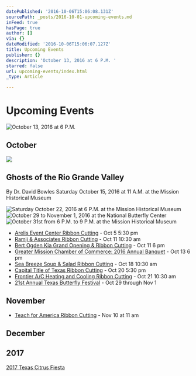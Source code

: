 ```yaml
---
datePublished: '2016-10-06T15:06:08.131Z'
sourcePath: _posts/2016-10-01-upcoming-events.md
inFeed: true
hasPage: true
author: []
via: {}
dateModified: '2016-10-06T15:06:07.127Z'
title: Upcoming Events
publisher: {}
description: 'October 13, 2016 at 6 P.M. '
starred: false
url: upcoming-events/index.html
_type: Article

---
```

# Upcoming Events
![October 13, 2016 at 6 P.M. ](https://the-grid-user-content.s3-us-west-2.amazonaws.com/52eefe56-d13d-4a75-994b-9450e7226be9.jpg)

## October

<article style=""><img src="https://the-grid-user-content.s3-us-west-2.amazonaws.com/8e95b17a-d2ac-458f-b3df-730fece5a016.jpg" /><h1>Ghosts of the Rio Grande Valley</h1><p>By Dr. David Bowles Saturday October 15, 2016 at 11 A.M. at the Mission Historical Museum</p></article>

![Saturday October 22, 2016 at 6 P.M. at the Mission Historical Museum](https://the-grid-user-content.s3-us-west-2.amazonaws.com/6c1873cb-96e5-4d2a-bbc0-f6fe796b4fa6.jpg)
![October 29 to November 1, 2016 at the National Butterfly Center](https://the-grid-user-content.s3-us-west-2.amazonaws.com/47d6c16e-f38a-4814-bb80-35b698836f0e.jpg)
![October 31st from 6 P.M. to 9 P.M. at the Mission Historical Museum](https://the-grid-user-content.s3-us-west-2.amazonaws.com/2fbb96ae-28a4-49d0-87bc-281dd9dc9da5.jpg)

* [Arelis Event Center Ribbon Cutting][0] - Oct 5 5:30 pm
* [Ramji & Associates Ribbon Cutting][1] - Oct 11 10:30 am
* [Bert Ogden Kia Grand Opening & Ribbon Cutting][2] - Oct 11 6 pm
* [Greater Mission Chamber of Commerce: 2016 Annual Banquet][3] - Oct 13 6 pm
* [Sea Breeze Soup & Salad Ribbon Cutting][4] - Oct 18 10:30 am
* [Capital Title of Texas Ribbon Cutting][5] - Oct 20 5:30 pm
* [Frontier A/C Heating and Cooling Ribbon Cutting][6] - Oct 21 10:30 am
* [21st Annual Texas Butterfly Festival][7] - Oct 29 through Nov 1

## November

* [Teach for America Ribbon Cutting][8] - Nov 10 at 11 am

## December

## 2017

[2017 Texas Citrus Fiesta][9]

[0]: https://www.facebook.com/events/1223811437682166/ "Arelis Event Center Ribbon Cutting"
[1]: https://www.facebook.com/events/1385207494840689/ "Ramji & Associates Ribbon Cutting"
[2]: https://www.facebook.com/events/2109957325895262/ "Bert Ogden Kia Grand Opening"
[3]: https://www.facebook.com/events/1069392546483368/ "Mission Chamber Annual Banquet"
[4]: https://www.facebook.com/events/1702618353392314/ "Sea Breeze Soup & Salad Ribbon Cutting"
[5]: https://www.facebook.com/events/1793407577549491/ "Capital Title of Texas Ribbon Cutting"
[6]: https://www.facebook.com/events/1774464816126895/ "Frontier A/C Ribbon Cutting"
[7]: https://www.texasbutterflyfestival.com/ "Texas Butterfly Festival"
[8]: https://www.facebook.com/events/180743705668035/ "Teach for America Ribbon Cutting"
[9]: http://www.texascitrusfiesta.org/2017-events "2017 Texas Citrus Fiesta"